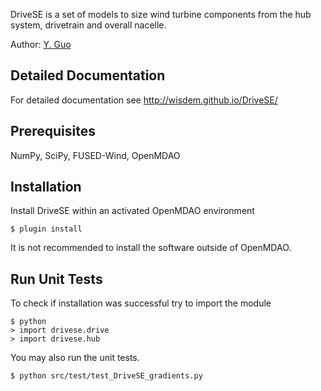 DriveSE is a set of models to size wind turbine components from the hub system, drivetrain and overall nacelle.

Author: [Y. Guo](mailto:yi.guo@nrel.gov)

## Detailed Documentation

For detailed documentation see <http://wisdem.github.io/DriveSE/>

## Prerequisites

NumPy, SciPy, FUSED-Wind, OpenMDAO

## Installation

Install DriveSE within an activated OpenMDAO environment

	$ plugin install

It is not recommended to install the software outside of OpenMDAO.

## Run Unit Tests

To check if installation was successful try to import the module

	$ python
	> import drivese.drive
	> import drivese.hub

You may also run the unit tests.

	$ python src/test/test_DriveSE_gradients.py

